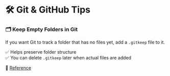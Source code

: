 # 🛠️ Git & GitHub Tips

### 🗂️ Keep Empty Folders in Git
If you want Git to track a folder that has no files yet, add a `.gitkeep` file to it.

✅ Helps preserve folder structure  
✅ You can delete `.gitkeep` later when actual files are added

🔗 [Reference](https://jtemporal.com/creating-empty-folders-on-github-with-gitkeep/)
